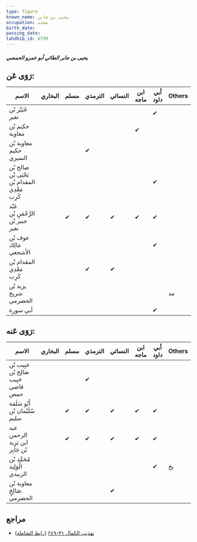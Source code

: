 ```yaml
---
type: figure
known_name: يحيى بن جابر
occupation: محدث
birth_date:
passing_date:
tahdhib_id: 6799
---
```

##### يحيى بن جابر الطائي أبو عمرو الحمصي

## رَوَى عَن:
| الاسم                                          | البخاري | مسلم | الترمذي | النسائي | ابن ماجه | أبي داود | Others |
| ---------------------------------------------- | ------- | ---- | ------- | ------- | -------- | -------- | ------ |
| جُبَيْر بْن نفير                               |         |      |         |         |          | ✔        |        |
| حكيم بْن معاوية                                |         |      |         |         | ✔        |          |        |
| معاوية بْن حكيم النميري                        |         |      | ✔       |         |          |          |        |
| صالح بْن يَحْيَى بْن المقدام بْن مَعْدِي كَرِب |         |      |         |         |          | ✔        |        |
| عَبْد الرَّحْمَنِ بْن جبير بْن نفير            |         | ✔    | ✔       | ✔       | ✔        | ✔        |        |
| عوف بْن مَالِك الأشجعي                         |         |      |         |         |          | ✔        |        |
| المقدام بْن مَعْدِي كَرِب                      |         |      | ✔       | ✔       |          |          |        |
| يزيد بْن شريح الحضرمي                          |         |      |         |         |          |          | مد     |
| أبي سورة                                       |         |      |         |         |          | ✔        |        |
## رَوَى عَنه:
| الاسم                                 | البخاري | مسلم | الترمذي | النسائي | ابن ماجه | أبي داود | Others |
| ------------------------------------- | ------- | ---- | ------- | ------- | -------- | -------- | ------ |
| حَبِيب بْن صَالِح بْن حَبِيب قاضي حمص |         |      | ✔       |         |          |          |        |
| أَبُو سَلَمَة سُلَيْمان بْن سليم      |         | ✔    | ✔       | ✔       | ✔        | ✔        |        |
| عبد الرحمن ابن يَزِيد بْن جَابِر      |         | ✔    | ✔       | ✔       | ✔        | ✔        |        |
| مُحَمَّد بْن الْوَلِيد الزبيدي        |         |      |         |         |          | ✔        | بخ     |
| معاوية بْن صَالِحٍ الحضرمي            |         |      |         | ✔       |          |          |        |
## مراجع
- [تهذيب الكمال ٣١-٢٤٩](obsidian://open?vault=Tahdhib-al-Kamal&file=Figures/٦٧٩٩-يحيى%20بن%20جابر%20الطائي%20أبو%20عمرو%20الحمصي) ([رابط الشاملة](https://shamela.ws/book/3722/16797))